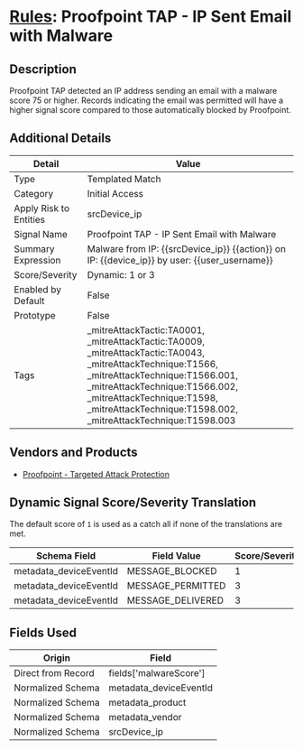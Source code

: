 # [Rules](README.md): Proofpoint TAP - IP Sent Email with Malware

## Description
Proofpoint TAP detected an IP address sending an email with a malware score 75 or higher. Records indicating the email was permitted will have a higher signal score compared to those automatically blocked by Proofpoint.

## Additional Details
|Detail|Value|
|----|----|
|Type|Templated Match|
|Category|Initial Access|
|Apply Risk to Entities|srcDevice_ip|
|Signal Name|Proofpoint TAP - IP Sent Email with Malware|
|Summary Expression|Malware from IP: {{srcDevice_ip}} {{action}} on IP: {{device_ip}} by user: {{user_username}}|
|Score/Severity|Dynamic: 1 or 3|
|Enabled by Default|False|
|Prototype|False|
|Tags|_mitreAttackTactic:TA0001, _mitreAttackTactic:TA0009, _mitreAttackTactic:TA0043, _mitreAttackTechnique:T1566, _mitreAttackTechnique:T1566.001, _mitreAttackTechnique:T1566.002, _mitreAttackTechnique:T1598, _mitreAttackTechnique:T1598.002, _mitreAttackTechnique:T1598.003|
## Vendors and Products
- [Proofpoint - Targeted Attack Protection](../products/de3d4b6b-36a3-4436-8bfc-0561ac95037e.md)


## Dynamic Signal Score/Severity Translation

The default score of `1` is used as a catch all if none of the translations are met.

|Schema Field|Field Value|Score/Severity|
|------------|-----------|--------------|
|metadata_deviceEventId|MESSAGE_BLOCKED|1|
|metadata_deviceEventId|MESSAGE_PERMITTED|3|
|metadata_deviceEventId|MESSAGE_DELIVERED|3|
## Fields Used

|Origin|Field|
|----|----|
|Direct from Record|fields['malwareScore']|
|Normalized Schema|metadata_deviceEventId|
|Normalized Schema|metadata_product|
|Normalized Schema|metadata_vendor|
|Normalized Schema|srcDevice_ip|


